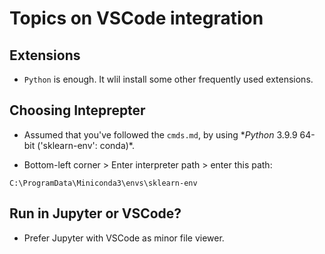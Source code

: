 # Topics on VSCode integration #

## Extensions ## 

- `Python` is enough. It wlil install some other frequently used extensions.

##  Choosing Inteprepter ##

- Assumed that you've followed the `cmds.md`, by using **Python* 3.9.9 64-bit ('sklearn-env': conda)*.

- Bottom-left corner > Enter interpreter path > enter this path:
```
C:\ProgramData\Miniconda3\envs\sklearn-env
```

## Run in Jupyter or VSCode? ##

- Prefer Jupyter with VSCode as minor file viewer.